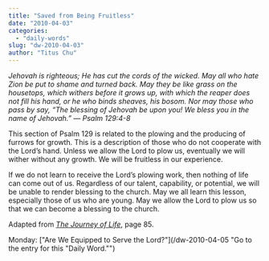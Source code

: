 ```yaml
---
title: "Saved from Being Fruitless"
date: "2010-04-03"
categories: 
  - "daily-words"
slug: "dw-2010-04-03"
author: "Titus Chu"
---
```


_Jehovah is righteous; He has cut the cords of the wicked. May all who hate Zion be put to shame and turned back. May they be like grass on the housetops, which withers before it grows up, with which the reaper does not fill his hand, or he who binds sheaves, his bosom. Nor may those who pass by say, “The blessing of Jehovah be upon you! We bless you in the name of Jehovah.” — Psalm 129:4-8_

This section of Psalm 129 is related to the plowing and the producing of furrows for growth. This is a description of those who do not cooperate with the Lord’s hand. Unless we allow the Lord to plow us, eventually we will wither without any growth. We will be fruitless in our experience.

If we do not learn to receive the Lord’s plowing work, then nothing of life can come out of us. Regardless of our talent, capability, or potential, we will be unable to render blessing to the church. May we all learn this lesson, especially those of us who are young. May we allow the Lord to plow us so that we can become a blessing to the church.

Adapted from [_The Journey of Life_](/book-journey-of-life "Go to the listing for this book."), page 85.

Monday: ["Are We Equipped to Serve the Lord?"](/dw-2010-04-05 "Go to the entry for this "Daily Word."")
